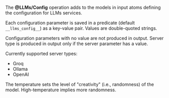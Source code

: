 The **@LLMs/Config** operation adds to the models in input atoms defining the configuration for LLMs services.

Each configuration parameter is saved in a predicate (default `__llms_config__`) as a key-value pair.
Values are double-quoted strings.

Configuration parameters with no value are not produced in output.
Server type is produced in output only if the server parameter has a value.

Currently supported server types:
- Groq
- Ollama
- OpenAI

The temperature sets the level of "creativity" (i.e., randomness) of the model.
High-temperature implies more randomness.